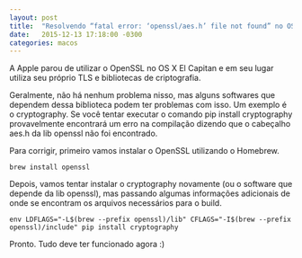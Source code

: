 ```yaml
---
layout: post
title:  "Resolvendo “fatal error: ‘openssl/aes.h’ file not found” no OS X"
date:   2015-12-13 17:18:00 -0300
categories: macos
---
```

A Apple parou de utilizar o OpenSSL no OS X El Capitan e em seu lugar utiliza seu próprio TLS e bibliotecas de criptografia.

Geralmente, não há nenhum problema nisso, mas alguns softwares que dependem dessa biblioteca podem ter problemas com isso. Um exemplo é o cryptography. Se você tentar executar o comando pip install cryptography provavelmente encontrará um erro na compilação dizendo que o cabeçalho aes.h da lib openssl não foi encontrado.

Para corrigir, primeiro vamos instalar o OpenSSL utilizando o Homebrew.

    brew install openssl

Depois, vamos tentar instalar o cryptography novamente (ou o software que depende da lib openssl), mas passando algumas informações adicionais de onde se encontram os arquivos necessários para o build.

    env LDFLAGS="-L$(brew --prefix openssl)/lib" CFLAGS="-I$(brew --prefix openssl)/include" pip install cryptography

Pronto. Tudo deve ter funcionado agora :)

